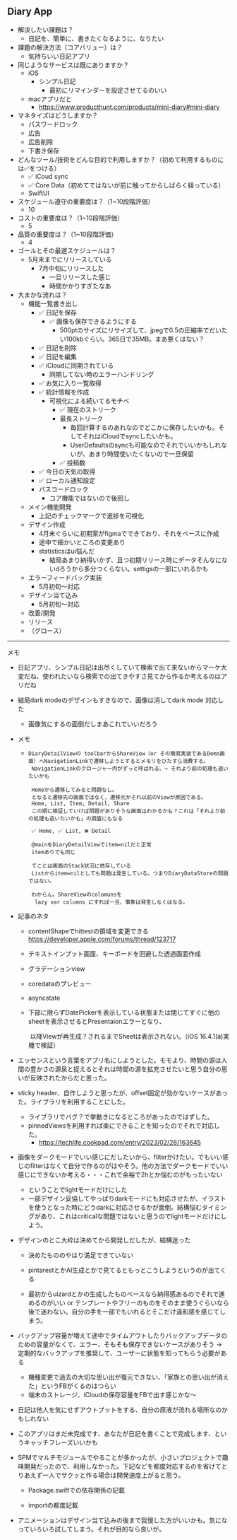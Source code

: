 ## Diary App

* 解決したい課題は？
  * 日記を、簡単に、書きたくなるように、なりたい
* 課題の解決方法（コアバリュー）は？
  * 気持ちいい日記アプリ
* 同じようなサービスは既にありますか？
  * iOS
    * シンプル日記
      * 最初にリマインダーを設定させてるのいい
  * macアプリだと
    * https://www.producthunt.com/products/mini-diary#mini-diary
* マネタイズはどうしますか？
  * パスワードロック
  * 広告
  * 広告削除
  * 下書き保存
* どんなツール/技術をどんな目的で利用しますか？（初めて利用するものには✅をつける）
  * ✅ iCoud sync
  * ✅ Core Data（初めてではないが前に触ってからしばらく経っている）
  * SwiftUI
* スケジュール遵守の重要度は？（1~10段階評価）
  * 10
* コストの重要度は？（1~10段階評価）
  * 5
* 品質の重要度は？（1~10段階評価）
  * 4
* ゴールとその最遅スケジュールは？
  * 5月末までにリリースしている
    * 7月中旬にリリースした
      * 一旦リリースした感じ
      * 時間かかりすぎたなあ
* 大まかな流れは？
  * 機能一覧書き出し
    * ✅ 日記を保存
      * ✅ 画像も保存できるようにする
        * 500ptのサイズにリサイズして、jpegで0.5の圧縮率でだいたい100kbぐらい。365日で35MB。まあ悪くはない？
    * ✅ 日記を削除
    * ✅ 日記を編集
    * ✅ iCloudに同期されている
      * 同期してない時のエラーハンドリング
    * ✅ お気に入り一覧取得
    * ✅ 統計情報を作成
      * 可視化による続いてるモチベ
        * ✅ 現在のストリーク
        * 最長ストリーク
          * 毎回計算するのあれなのでどこかに保存したいかも。そしてそれはiCloudでsyncしたいかも。
          * UserDefaultsのsyncも可能なのでそれでいいかもしれないが、あまり時間使いたくないので一旦保留
        * ✅ 投稿数
    * ✅ 今日の天気の取得
    * ✅ ローカル通知設定
    * パスコードロック
      * コア機能ではないので後回し
  * メイン機能開発
    * 上記のチェックマークで進捗を可視化
  * デザイン作成
    * 4月末ぐらいに初期案がfigmaでできており、それをベースに作成
    * 途中で細かいところの変更あり
    * statisticsはui悩んだ
      * 結局あまり納得いかず、且つ初期リリース時にデータそんなにないdろうから多分つくらない。settigsの一部にいれるかも
  * エラーフィードバック実装
    * 5月初旬〜対応
  * デザイン当て込み
    * 5月初旬〜対応
  * 改善/開発
  * リリース
  * （グロース）

---

メモ

* 日記アプリ、シンプル日記は出尽くしていて検索で出て来ないからマーケ大変だね、使われたいなら検索での出てきやすさ見てから作るか考えるのはアリだね

* 結局dark modeのデザインもすきなので、画像は消してdark mode 対応した

  * 画像気にするの面倒だしまあこれでいいだろう

* メモ

  * ```
    DiaryDetailViewの toolbarからShareView（or その簡易実装であるDemo画面）へNavigationLinkで遷移しようとするとメモリをひたすら消費する。
     NavigationLinkのクロージャー内がずっと呼ばれる。→ それより前の処理も追いたいかも
    
     Homeから遷移してみると問題なし。
     となると遷移先の画面ではなく、遷移元かそれ以前のViewが原因である。
     Home, List, Item, Detail, Share
     この順に検証していけば問題がありそうな画面はわかるかも？これは「それより前の処理も追いたいかも」の調査にもなる
    
     ✅ Home, ✅ List, ❌ Detail
    
     @mainをDiaryDetailViewでitem=nilだと正常
     itemありでも同じ
    
     てことは画面のStack状況に依存している
     Listからitem=nilとしても問題は発生している。つまりDiaryDataStoreの問題ではない。
     
     わからん。ShareViewのcolomunsを
      lazy var columns にすれば一旦、事象は発生しなくはなる。
    ```

* 記事のネタ

  * contentShapeでhittestの領域を変更できる https://developer.apple.com/forums/thread/123717 

  * テキストインプット画面、キーボードを回避した透過画面作成

  * グラデーションview

  * coredataのプレビュー

  * asyncstate

  * 下部に限らずDatePickerを表示している状態または閉じてすぐに他のsheetを表示させるとPresentaionエラーとなり、

    ​       以降Viewが再生成？されるまでSheetは表示されない。（iOS 16.4.1(a)実機で検証）

* エッセンスという言葉をアプリ名にしようとした。モモより、時間の源は人間の豊かさの源泉と捉えるとそれは時間の源を拡充させたいと思う自分の思いが反映されたからだと思った。

* sticky header、自作しようと思ったが、offset固定が効かないケースがあった。ライブラリを利用することにした。

  * ライブラリでバグ？で挙動きになるところがあったのではずした。
  * pinnedViewsを利用すれば楽にできることを知ったのでそれで対応した。
    * https://techlife.cookpad.com/entry/2023/02/28/163645

* 画像をダークモードでいい感じにだしたいから、filterかけたい。でもいい感じのfilterはなくて自分で作るのがはやそう。他の方法でダークモードでいい感じにできないか考える・・・これで余裕で2hとか悩むのがもったいない
  * ということでlightモードだけにした
  * 一部デザイン妥協してやっぱりdarkモードにも対応させたが、イラストを使うとなった時にどうdarkに対応させるかが面倒。結構悩むタイミングがあり、これはcriticalな問題ではないと思うのでlightモードだけにしよう。

* デザインのとこ大枠は決めてから開発しだしたが、結構迷った
  * 決めたもののやはり満足できていない

  * pintarestとかAI生成とかで見てるともっとこうしようというのが出てくる

  * 最初からuizardとかの生成したものベースなら納得感あるのでそれで進めるのがいい or テンプレートやフリーのものをそのまま使うぐらいなら後で迷わない。自分の手を一部でもいれるとそこだけ違和感を感じてしまう。

* バックアップ容量が増えて途中でタイムアウトしたりバックアップデータのための容量がなくて、エラー、そもそも保存できないケースがありそう
  → 定期的なバックアップを推奨して、ユーザーに状態を知ってもらう必要がある
  * 機種変更で過去の大切な思い出が復元できない、「家族との思い出が消えた」というFBがくるのはつらい
  * 端末のストレージ、iCloudの保存容量をFBで出す感じかな〜

* 日記は他人を気にせずアウトプットをする、自分の原液が流れる場所なのかもしれない

* このアプリはまだ未完成です、あなたが日記を書くことで完成します、というキャッチフレーズいいかも

* SPMでマルチモジュールでやることが多かったが、小さいプロジェクトで趣味開発だったので、利用しなかった。下記などを都度対応するのを省けてとりあえず一人でサクッと作る場合は開発速度上がると思う。

  * Package.swiftでの依存関係の記載

  * importの都度記載

* アニメーションはデザイン当て込みの後まで我慢した方がいいかも。気になっていろいろ試してしまう。それが目的なら良いが。

